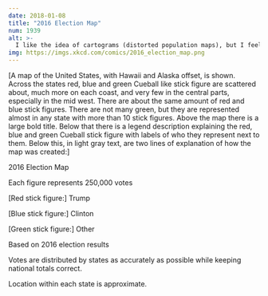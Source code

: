 ```yaml
---
date: 2018-01-08
title: "2016 Election Map"
num: 1939
alt: >-
  I like the idea of cartograms (distorted population maps), but I feel like in practice they often end up being the worst of both worlds—not great for showing geography OR counting people. And on top of that, they have all the problems of a chloro... chorophl... chloropet... map with areas colored in.
img: https://imgs.xkcd.com/comics/2016_election_map.png
---
```

[A map of the United States, with Hawaii and Alaska offset, is shown. Across the states red, blue and green Cueball like stick figure are scattered about, much more on each coast, and very few in the central parts, especially in the mid west. There are about the same amount of red and blue stick figures. There are not many green, but they are represented almost in any state with more than 10 stick figures. Above the map there is a large bold title. Below that there is a legend description explaining the red, blue and green Cueball stick figure with labels of who they represent next to them. Below this, in light gray text, are two lines of explanation of how the map was created:]

2016 Election Map

Each figure represents 250,000 votes

[Red stick figure:] Trump

[Blue stick figure:] Clinton

[Green stick figure:] Other

Based on 2016 election results

Votes are distributed by states as accurately as possible while keeping national totals correct.

Location within each state is approximate.